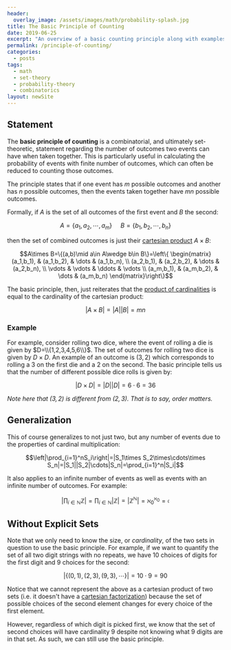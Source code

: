 ```yaml
---
header:
  overlay_image: /assets/images/math/probability-splash.jpg
title: The Basic Principle of Counting
date: 2019-06-25
excerpt: "An overview of a basic counting principle along with examples."
permalink: /principle-of-counting/
categories:
  - posts
tags: 
  - math
  - set-theory
  - probability-theory
  - combinatorics
layout: newSite
---
```


## Statement
The **basic principle of counting** is a combinatorial, and ultimately set-theoretic, statement regarding the number of outcomes two events can have when taken together. This is particularly useful in calculating the probability of events with finite number of outcomes, which can often be reduced to counting those outcomes.

The principle states that if one event has $m$ possible outcomes and another has $n$ possible outcomes, then the events taken together have $mn$ possible outcomes.

<!--more-->

Formally, if $A$ is the set of all outcomes of the first event and $B$ the second:

$$A=\{a_1,a_2,\cdots,a_m\}\ \ \ \ \ B=\{b_1,b_2,\cdots,b_n\}$$

then the set of combined outcomes is just their [cartesian product](\cartesian-product) $A\times B$:

$$A\times B=\{(a,b)\mid a\in A\wedge b\in B\}=\left\{
\begin{matrix}
    (a_1,b_1), & (a_1,b_2), & \dots & (a_1,b_n), \\
    (a_2,b_1), & (a_2,b_2), & \dots & (a_2,b_n), \\
    \vdots & \vdots & \ddots & \vdots \\
    (a_m,b_1), & (a_m,b_2), & \dots & (a_m,b_n)
\end{matrix}\right\}$$

The basic principle, then, just reiterates that the [product of cardinalities](\cartesian-product#cardinal-multiplication) is equal to the cardinality of the cartesian product:

$$|A\times B|=|A||B|=mn$$

### Example
For example, consider rolling two dice, where the event of rolling a die is given by $D=\\{1,2,3,4,5,6\\}$. The set of outcomes for rolling two dice is given by $D\times D$. An example of an outcome is $(3,2)$ which corresponds to rolling a $3$ on the first die and a $2$ on the second. The basic principle tells us that the number of different possible dice rolls is given by:

<!-- Since these are independent events (the first roll doesn't affect the outcome of the second) -->

$$|D\times D|=|D||D|=6\cdot6=36$$

*Note here that $(3,2)$ is different from $(2,3)$. That is to say, order matters.*

## Generalization
This of course generalizes to not just two, but any number of events due to the properties of cardinal multiplication:

$$\left|\prod_{i=1}^nS_i\right|=|S_1\times S_2\times\cdots\times S_n|=|S_1||S_2|\cdots|S_n|=\prod_{i=1}^n|S_i|$$

It also applies to an infinite number of events as well as events with an infinite number of outcomes. For example:

$$\left|\prod_{i\in\mathbb N}\mathbb Z\right|=\prod_{i\in\mathbb N}\left|\mathbb Z\right|=\left|\mathbb Z^\mathbb N\right|=\aleph_0^{\aleph_0}=\mathfrak{c}$$

<!-- |\underbrace{\mathbb Z\times \mathbb Z\times\cdots}_{\aleph_0}|=|\mathbb Z||\mathbb Z|\cdots=\aleph_0\aleph_0\cdots=\aleph_0^{\aleph_0}=\mathfrak{c} -->

<!-- ### Independence of Outcomes
It is important to note that if the outcome of the first event affects the number of outcomes of the other events (implying they're not independent), the cartesian product wouldn't represent all possible outcomes as it would include impossible ones as well. An example might be if getting a 2 on the first roll precluded you from getting a 4 on the second roll. This would mean the outcome $(2,4)$ is not a possible event and $|D_1\times D_2|=36$ is $1$ too high. -->

## Without Explicit Sets
<!-- Note that this independence only matters when the *number* of outcomes changes. -->
Note that we only need to know the size, or *cardinality*, of the two sets in question to use the basic principle. For example, if we want to quantify the set of all two digit strings with no repeats, we have 10 choices of digits for the first digit and 9 choices for the second:

$$|\{(0,1),(2,3),(9,3),\cdots\}|=10\cdot 9=90$$

Notice that we cannot represent the above as a cartesian product of two sets (i.e. it doesn't have a [cartesian factorization](\cartesian-product#cartesian-factorization)) because the set of possible choices of the second element changes for every choice of the first element.

However, regardless of which digit is picked first, we know that the set of second choices will have cardinality $9$ despite not knowing what $9$ digits are in that set. As such, we can still use the basic principle.